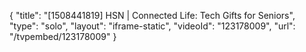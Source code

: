 {
    "title": "[1508441819] HSN | Connected Life: Tech Gifts for Seniors",
    "type": "solo",
    "layout": "iframe-static",
    "videoId": "123178009",
    "url": "\/tvpembed\/123178009"
}
